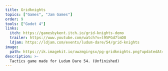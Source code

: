 ```yaml
---
title: Gridknights
topics: ["Games", "Jam Games"]
order: 9
tools: ["Godot 4"]
links:
  itch: https://gamesbykent.itch.io/grid-knights-demo
  trailer: https://www.youtube.com/watch?v=l95PGd7lmD8
  ldjam: https://ldjam.com/events/ludum-dare/54/grid-knights
image:
  path: https://ik.imagekit.io/uwzmgirgsx/pg-gridknights.png?updatedAt=1742521709147
description: >-
  Tactics game made for Ludum Dare 54. (Unfinished)
---
```

